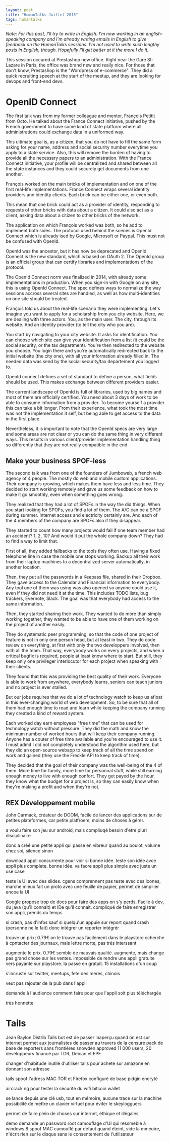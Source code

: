 ```yaml
---
layout: post
title: "HumanTalks Juillet 2015"
tags: humantalks
---
```


_Note: For this post, I'll try to write in English. I'm now working in an
english-speaking company and I'm already writing emails in English to give
feedback on the HumanTalks sessions. I'm not used to write such lengthy posts in
English, though. Hopefully I'll get better at it the more I do it._

This session occured at Prestashop new office. Right near the Gare St-Lazare in
Paris, the office was brand new and really nice. For those that don't know,
Prestashop is the "Wordpress of e-commerce". They did a quick recruiting speech
at the start of the meetup, and they are looking for devops and front-end devs.

# OpenID Connect

The first talk was from my former colleague and mentor, François Petitit from
Octo. He talked about the France Connect initiative, pushed by the French
government to have some kind of state platform where all administrations could
exchange data in a uniformed way.

This ultimate goal is, as a citizen, that you do not have to fill the same form
asking for your name, address and social security number everytime you apply to
a state service. Also, this will remove the burden of having to provide all the
necessary papers to an administration. With the France Connect initiative, your
profile will be centralized and shared between all the state instances and they
could securely get documents from one another.

François worked on the main bricks of implementation and on one of the first
real-life implementations. France Connect wraps several identity providers and
identity clients. Each brick can be either one, or even both.

This mean that one brick could act as a provider of identity, responding to
requests of other bricks with data about a citizen. It could also act as
a client, asking data about a citizen to other bricks of the network.

The application on which François worked was both, so he add to implement both
sides. The protocol used behind the scenes is OpenId Connect which is already
ised by Google, Microsoft or Paypal. This must not be confused with OpenId.

OpenId was the ancestor, but it has now be deprecated and OpenId Connect is the
new standard, which is based on OAuth 2. The OpenId group is an official group
that can certify libraries and implementations of the protocol.

The OpenId Connect norm was finalized in 2014, with already some implementations
in production. When you sign-in with Google on any site, this is using OpenId
Connect. The spec defines ways to normalize the way sessions accross several
sites are handled, as well as how multi-identities on one site should be
treated.

François told us about the real-life scenario they were implementing. Let's
imagine you want to apply for a scholarship from you city website. Here, we are
dealing with three actors. You, as the main user. The city, through its website.
And an identity provider (to tell the city who you are).

You start by navigating to your city website. It asks for identification. You
can choose which site can give your identification from a list (it could be the
social security, or the tax department). You're then redirected to the website
you choose. You login there and you're automatically redirected back to the
initial website (the city one), with all your information already filled in. The
needed data was send by the social security/tax departement you logged to.

OpenId connect defines a set of standard to define a person, what fields should
be used. This makes exchange between different providers easier.

The current landscape of OpenId is full of libraries, used by big names and most
of them are officially certified. You need about 3 days of work to be able to
consume information from a provider. To become yourself a provider this can take
a bit longer. From their experience, what took the most time was not the
implementation it self, but being able to get access to the data in the first
place.

Nevertheless, it is important to note that the OpenId specs are very large and
some areas are not clear or you can do the same thing in very different ways.
This results in various client/provider implementation handling thing so
differently that they are not really compatible in the end.

## Make your business SPOF-less

The second talk was from one of the founders of Jumboweb, a french web agency of
4 people. The mostly do web and mobile custom applications. Their company is
growing, which makes them have less and less time. They decided to start working
remotely and gave us some feedback on how to make it go smoothly, even when
something goes wrong.

They realized that they had a lot of SPOFs in the way the did things. When you
start looking for SPOFs, you find a lot of them. The A/C can be a SPOF during
summer. Internet access and electricity certainly are. And each of the 4 members
of the company are SPOFs also if they disappear.

They started to count how many projects would fail if one team member had an
accident? 1, 2, 10? And would it put the whole company down? They had to find
a way to limit that.

First of all, they added fallbacks to the tools they often use. Having a fixed
telephone line in case the mobile one stops working. Backup all their work from
their laptop machines to a decentralized server automatically, in another
location.

Then, they put all the passwords in a Keepass file, shared in their Dropbox.
They gave access to the Calendar and Financial information to everybody. Any
tool one of them was using was also opened so anyone could use it, even if they
did not need it at the time. This includes TODO lists, bug trackers, Evernote,
Slack. The goal was that everybody had access to the same information.

Then, they started sharing their work. They wanted to do more than simply
working together, they wanted to be able to have one of them working on the
project of another easily.

They do systematic peer programming, so that the code of one project of feature
is not in only one person head, but at least in two. They do code review on
everything, at first with only the two developpers involved, then with all the
team. That way, everybody works on every projects, and when a critical bugfix is
required, people at least know where to start. But still, they keep only one
privileger interlocutor for each project when speaking with their clients.

They found that this was providing the best quality of their work. Everyone is
able to work from anywhere, everybody learns, seniors can teach juniors and no
project is ever stalled.

But our jobs requires that we do a lot of technology watch to keep us afloat in
this ever-changing world of web development. So, to be sure that all of them had
enough time to read and learn while keeping the company running they created
a kind of reward system.

Each worked day earn employees "free time" that can be used for technology watch
without pressure. They did the math and know the minimum number of worked
hours that will keep their company running. Anyone has a couter of free time
available and you're encouraged to use it. I must admit I did not completely
understood the algorithm used here, but they did an open-source webapp to keep
track of all the time spend on work and gained (they use the Freckle API to keep
track of time).

They decided that the goal of their company was the well-being of the 4 of them.
More time for family, more time for personnal stuff, while still earning enough
money to live with enough confort. They get payed by the hour, they know what
the budget for a project is, so they can easily know when they're making
a profit and when they're not.

## REX Développement mobile

John Carmack, créateur de DOOM, facile de lancer des applications sur de petites
plateformes, car petite platfroem, moins de choses à gérer.

a voulu faire son jeu sur android, mais compliuqé besoin d'etre pluri
disciplinaire

donc a créé une petite appli qui passe en vibreur quand au boulot, volume chez
soi, silence sinon

download appli concurrente pour voir si bonne idée. teste son idée avce appli
plus complete. bonne idée. va faore appli plus simple avec juste un use case

teste la UI avec des slides. cgens comprennent pas
teste avec des icones, marche mieux
fait un proto avec une feuille de papier, permet de simpliier encoe la UI

Google propose trop de docs pour faire des apps on s'y perds. Facile à dev, du
java (qu'il connait) et IDe qu'il connait.
compliqué de faire enregistrer son appli, prends du temps

si crash, pas d'infos sauf si quelqu'un appuie sur report quand crash (personne
ne le fait) donc intégrer un reporter intégrér

trouve un prix; 0.79€
on le trouve pas facilement dans le playstore
ccherche à cpntacter des journaux, mais lettre morte, pas trés interssant

augmente le prix. 0.79€ semble de mauvais qualité. augmente, mais change pas
grand chose sur les ventes.
impossible de rendre une appli gratuite vers payante sur playstore. la passe en
gratuit. 15 installations d'un coup

s'incruste sur twitter, meetups, fete des meres, chinois

veut pas rajouter de la pub dans l'appli

demande à l'audience comment faire pour que l'appli soit plus téléchargée

très honnette

# Tails

Jean Baylon
Distrib Tails
but est de passer inaperçu quand on est sur internet
permet aux journalistes de passer au travers de la censure
pack de base de reporters sans frontières
snowden approved
11 000 users, 20 developpeurs
financé par TOR, Debian et FPF

changer d'habitude
inutile d'utiliser tails pour achete sur amazone en donnant son adresse

tails spoof l'adress MAC
TOR et Firefox configuré de base
pidgin encryté

aircrack ng pour tester la sécurité du wifi
bitcoin wallet

se lance depuis une clé usb, tout en mémoire, aucune trace sur la machine
possibilité de mettre un clavier virtuel pour éviter le skeylogguers

permet de faire plein de choses sur internet, éthique et illégales



demo
demande un password root
camouflage d'UI qui ressmeble à windows 8
spoof MAC camouflé par défaut
quand éteint, vide la mméoire, n'écrit rien sur le disque sans le consentement
de l'utilisateur


